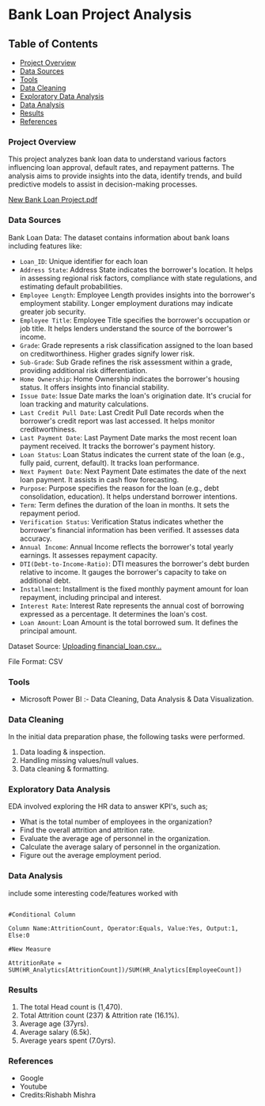 # Bank Loan Project Analysis

## Table of Contents

- [Project Overview](#project-overview)
- [Data Sources](#data-sources)
- [Tools](#tools)
- [Data Cleaning](#data-cleaning)
- [Exploratory Data Analysis](#exploratory-data-analysis)
- [Data Analysis](#data-analysis)
- [Results](#results)
- [References](#references)

### Project Overview

This project analyzes bank loan data to understand various factors influencing loan approval, default rates, and repayment patterns. The analysis aims to provide insights into the data, identify trends, and build predictive models to assist in decision-making processes.

[New Bank Loan Project.pdf](https://github.com/user-attachments/files/16431375/New.Bank.Loan.Project.pdf)

### Data Sources

Bank Loan Data: The dataset contains information about bank loans including features like:

- `Loan_ID`: Unique identifier for each loan
- `Address State`: Address State indicates the borrower's location. It helps in assessing regional risk factors, compliance with state regulations, and estimating default probabilities.
- `Employee Length`: Employee Length provides insights into the borrower's employment stability. Longer employment durations may indicate greater job security.
- `Employee Title`: Employee Title specifies the borrower's occupation or job title. It helps lenders understand the source of the borrower's income.
- `Grade`: Grade represents a risk classification assigned to the loan based on creditworthiness. Higher grades signify lower risk.
- `Sub-Grade`: Sub Grade refines the risk assessment within a grade, providing additional risk differentiation.
- `Home Ownership`: Home Ownership indicates the borrower's housing status. It offers insights into financial stability.
- `Issue Date`: Issue Date marks the loan's origination date. It's crucial for loan tracking and maturity calculations.
- `Last Credit Pull Date`: Last Credit Pull Date records when the borrower's credit report was last accessed. It helps monitor creditworthiness.
- `Last Payment Date`: Last Payment Date marks the most recent loan payment received. It tracks the borrower's payment history.
- `Loan Status`: Loan Status indicates the current state of the loan (e.g., fully paid, current, default). It tracks loan performance.
- `Next Payment Date`: Next Payment Date estimates the date of the next loan payment. It assists in cash flow forecasting.
- `Purpose`: Purpose specifies the reason for the loan (e.g., debt consolidation, education). It helps understand borrower intentions.
- `Term`: Term defines the duration of the loan in months. It sets the repayment period.
- `Verification Status`: Verification Status indicates whether the borrower's financial information has been verified. It assesses data accuracy.
- `Annual Income`: Annual Income reflects the borrower's total yearly earnings. It assesses repayment capacity.
- `DTI(Debt-to-Income-Ratio)`: DTI measures the borrower's debt burden relative to income. It gauges the borrower's capacity to take on additional debt.
- `Installment`: Installment is the fixed monthly payment amount for loan repayment, including principal and interest.
- `Interest Rate`: Interest Rate represents the annual cost of borrowing expressed as a percentage. It determines the loan's cost.
- `Loan Amount`: Loan Amount is the total borrowed sum. It defines the principal amount.

Dataset Source: [Uploading financial_loan.csv…]()


File Format: CSV
 
### Tools

- Microsoft Power BI :- Data Cleaning, Data Analysis & Data Visualization.

### Data Cleaning

In the initial data preparation phase, the following tasks were performed.

1. Data loading & inspection.
2. Handling missing values/null values.
3. Data cleaning & formatting.

### Exploratory Data Analysis

EDA involved exploring the HR data to answer KPI's, such as;

- What is the total number of employees in the organization?
- Find the overall attrition and attrition rate.
- Evaluate the average age of personnel in the organization.
- Calculate the average salary of personnel in the organization.
- Figure out the average employment period.

### Data Analysis

include some interesting code/features worked with

```power bi

#Conditional Column

Column Name:AttritionCount, Operator:Equals, Value:Yes, Output:1, Else:0

#New Measure

AttritionRate = SUM(HR_Analytics[AttritionCount])/SUM(HR_Analytics[EmployeeCount])

```

### Results

1. The total Head count is (1,470).
2. Total Attrition count (237) & Attrition rate (16.1%).
3. Average age (37yrs).
4. Average salary (6.5k).
5. Average years spent (7.0yrs).

### References

- Google
- Youtube
- Credits:Rishabh Mishra

